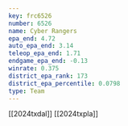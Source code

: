 ```yaml
---
key: frc6526
number: 6526
name: Cyber Rangers
epa_end: 4.72
auto_epa_end: 3.14
teleop_epa_end: 1.71
endgame_epa_end: -0.13
winrate: 0.375
district_epa_rank: 173
district_epa_percentile: 0.0798
type: Team
---
```

[[2024txdal]]
[[2024txpla]]

